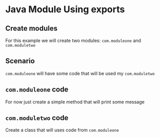 # Java Module Using exports

## Create modules
For this example we will create two modules: `com.moduleone` and `com.moduletwo`

## Scenario
`com.moduleone` will have some code that will be used my `com.moduletwo`

## `com.moduleone` code
For now just create a simple method that will print some message

## `com.moduletwo` code
Create a class that will uses code from `com.moduleone`
